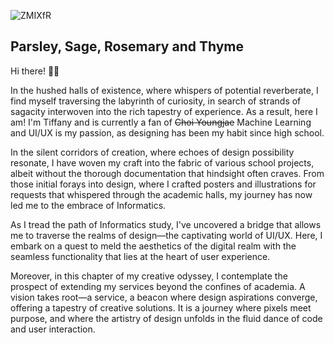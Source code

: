 ![ZMIXfR](https://github.com/tiffanywidjaya/tiffanywidjaya/assets/94110553/e9fa2dc1-38be-4548-b2ef-ca49854fb95b)

## Parsley, Sage, Rosemary and Thyme

Hi there! 👋🏻

In the hushed halls of existence, where whispers of potential reverberate, I find myself traversing the labyrinth of curiosity, in search of strands of sagacity interwoven into the rich tapestry of experience. As a result, here I am! I'm Tiffany and is currently a fan of ~~Choi Youngjae~~ Machine Learning and UI/UX is my passion, as designing has been my habit since high school.

In the silent corridors of creation, where echoes of design possibility resonate, I have woven my craft into the fabric of various school projects, albeit without the thorough documentation that hindsight often craves. From those initial forays into design, where I crafted posters and illustrations for requests that whispered through the academic halls, my journey has now led me to the embrace of Informatics.

As I tread the path of Informatics study, I've uncovered a bridge that allows me to traverse the realms of design—the captivating world of UI/UX. Here, I embark on a quest to meld the aesthetics of the digital realm with the seamless functionality that lies at the heart of user experience.

Moreover, in this chapter of my creative odyssey, I contemplate the prospect of extending my services beyond the confines of academia. A vision takes root—a service, a beacon where design aspirations converge, offering a tapestry of creative solutions. It is a journey where pixels meet purpose, and where the artistry of design unfolds in the fluid dance of code and user interaction.

<!--
**tiffanywidjaya/tiffanywidjaya** is a ✨ _special_ ✨ repository because its `README.md` (this file) appears on your GitHub profile.
- 🔭 I’m currently working on...
- 🌱 I’m currently learning on...
- 👯 I’m looking to collaborate on...
- 🤔 I’m looking for help with ...
- 💬 Ask me about ...
- 📫 How to reach me: ...
- 😄 Pronouns: ...
- ⚡ Fun fact: ...
-->
